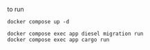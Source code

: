 to run

```
docker compose up -d
```

```
docker compose exec app diesel migration run
docker compose exec app cargo run
```